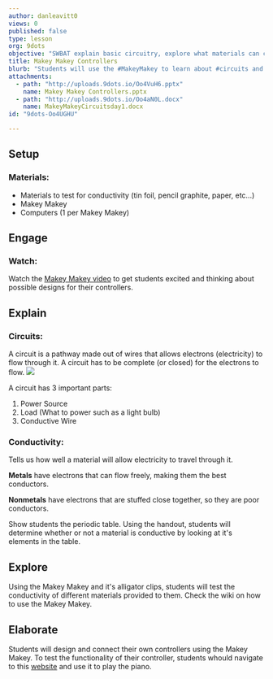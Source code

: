 ```yaml
---
author: danleavitt0
views: 0
published: false
type: lesson
org: 9dots
objective: "SWBAT explain basic circuitry, explore what materials can carry a current through a MaKey MaKey controller, and design a unique MaKey MaKey controller using materials of their choice"
title: Makey Makey Controllers
blurb: "Students will use the #MakeyMakey to learn about #circuits and #conductivity, and design a video game controller using conductive materials."
attachments: 
  - path: "http://uploads.9dots.io/Oo4VuH6.pptx"
    name: Makey Makey Controllers.pptx
  - path: "http://uploads.9dots.io/Oo4aN0L.docx"
    name: MakeyMakeyCircuitsday1.docx
id: "9dots-Oo4UGHU"

---
```


## Setup
### Materials:

- Materials to test for conductivity (tin foil, pencil graphite, paper, etc...)
- Makey Makey
- Computers (1 per Makey Makey)

## Engage
### Watch:
Watch the [Makey Makey video](https://www.youtube.com/watch?v=rfQqh7iCcOU) to get students excited and thinking about possible designs for their controllers.

## Explain
### Circuits:
A circuit is a pathway made out of wires that allows electrons (electricity) to flow through it.
A circuit has to be complete (or closed) for the electrons to flow.
![](http://uploads.9dots.io/Oo4Yl1S_md.jpg) 

A circuit has 3 important parts:

1. Power Source
2. Load (What to power such as a light bulb)
3. Conductive Wire

### Conductivity:
Tells us how well a material will allow electricity to travel through it.

**Metals** have electrons that can flow freely, making them the best conductors.

**Nonmetals** have electrons that are stuffed close together, so they are poor conductors.

Show students the periodic table. Using the handout, students will determine whether or not a material is conductive by looking at it's elements in the table. 

## Explore
Using the Makey Makey and it's alligator clips, students will test the conductivity of different materials provided to them. Check the wiki on how to use the Makey Makey.

## Elaborate
Students will design and connect their own controllers using the Makey Makey. To test the functionality of their controller, students whould navigate to this [website](http://scratch.mit.edu/projects/2543877/) and use it to play the piano.
